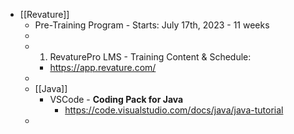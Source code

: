 - [[Revature]]
	- Pre-Training Program - Starts: July 17th, 2023 - 11 weeks
	-
	- 1. RevaturePro LMS - Training Content & Schedule:
		- https://app.revature.com/
	-
	- [[Java]]
		- VSCode - **Coding Pack for Java**
			- https://code.visualstudio.com/docs/java/java-tutorial
	-